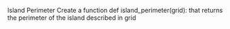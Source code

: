 Island Perimeter
Create a function def island_perimeter(grid): that returns the perimeter of the island described in grid